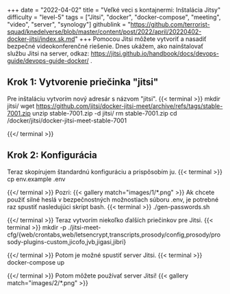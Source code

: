 +++
date = "2022-04-02"
title = "Veľké veci s kontajnermi: Inštalácia Jitsy"
difficulty = "level-5"
tags = ["Jitsi", "docker", "docker-compose", "meeting", "video", "server", "synology"]
githublink = "https://github.com/terrorist-squad/knedelverse/blob/master/content/post/2022/april/20220402-docker-jitsi/index.sk.md"
+++
Pomocou Jitsi môžete vytvoriť a nasadiť bezpečné videokonferenčné riešenie. Dnes ukážem, ako nainštalovať službu Jitsi na server, odkaz: https://jitsi.github.io/handbook/docs/devops-guide/devops-guide-docker/ .
## Krok 1: Vytvorenie priečinka "jitsi"
Pre inštaláciu vytvorím nový adresár s názvom "jitsi".
{{< terminal >}}
mkdir jitsi/
wget https://github.com/jitsi/docker-jitsi-meet/archive/refs/tags/stable-7001.zip
unzip  stable-7001.zip -d jitsi/
rm stable-7001.zip 
cd /docker/jitsi/docker-jitsi-meet-stable-7001

{{</ terminal >}}

## Krok 2: Konfigurácia
Teraz skopírujem štandardnú konfiguráciu a prispôsobím ju.
{{< terminal >}}
cp env.example .env

{{</ terminal >}}
Pozri:
{{< gallery match="images/1/*.png" >}}
Ak chcete použiť silné heslá v bezpečnostných možnostiach súboru .env, je potrebné raz spustiť nasledujúci skript bash.
{{< terminal >}}
./gen-passwords.sh

{{</ terminal >}}
Teraz vytvorím niekoľko ďalších priečinkov pre Jitsi.
{{< terminal >}}
mkdir -p ./jitsi-meet-cfg/{web/crontabs,web/letsencrypt,transcripts,prosody/config,prosody/prosody-plugins-custom,jicofo,jvb,jigasi,jibri}

{{</ terminal >}}
Potom je možné spustiť server Jitsi.
{{< terminal >}}
docker-compose up

{{</ terminal >}}
Potom môžete používať server Jitsi!
{{< gallery match="images/2/*.png" >}}

